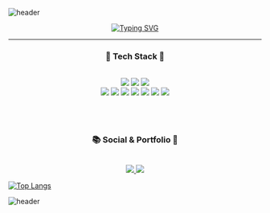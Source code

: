 ![header](https://capsule-render.vercel.app/api?type=waving&color=0:93EEF3,50:A5BCFF,100:FEDCED&height=100&section=header)


<div align=center>

[![Typing SVG](https://readme-typing-svg.demolab.com?font=Alkatra&weight=500&size=45&duration=6000&pause=60&color=6994CDEE&center=false&vCenter=false&multiline=true&repeat=true&width=1000&height=100&lines=Chaehyun's+GitHub👩‍💻)](https://git.io/typing-svg)
	
</div>

<hr>

<div align=center>
  <h3> 💾 Tech Stack 💾 </h3> <br>
  	<img src="https://img.shields.io/badge/AndroidStudio-3DDC84?style=flat&logo=AndroidStudio&logoColor=white"/>
	<img src="https://img.shields.io/badge/VisualStudioCode-007ACC?style=flat&logo=visualstudiocode&logoColor=white"/>
	<img src="https://img.shields.io/badge/Figma-F24E1E?style=flat&logo=Figma&logoColor=white"/><br>
	<img src="https://img.shields.io/badge/Kotlin-61DAFB?style=flat&logo=Kotlin&logoColor=white"/>
	<img src="https://img.shields.io/badge/ReactNative-777BB4?style=flat&logo=React&logoColor=white"/>
	<img src="https://img.shields.io/badge/Html5-E34F26?style=flat&logo=Html5&logoColor=white"/>
	<img src="https://img.shields.io/badge/Css3-1572B6?style=flat&logo=Css3&logoColor=white"/>
	<img src="https://img.shields.io/badge/TypeScript-3178C6?style=flat&logo=TypeScript&logoColor=white"/>
	<img src="https://img.shields.io/badge/Php-777BB4?style=flat&logo=Php&logoColor=white"/>
	<img src="https://img.shields.io/badge/Mysql-4479A1?style=flat&logo=Mysql&logoColor=white"/>
	
</div>

<br>
<br>
<br>

<div align=center>
	<h3> 📚 Social & Portfolio 🎨 </h3> <br>
	<a href="https://velog.io/@chhue">
		<img src="https://img.shields.io/badge/Velog-20C997?style=flat&logo=Velog&logoColor=white" />
	</a>
  	<a href="https://play.google.com/store/apps/developer?id=Hue">
		<img src="https://img.shields.io/badge/GooglePlay-414141?style=flat&logo=googleplay&logoColor=white" />
	</a>
 
</div>

[![Top Langs](https://github-readme-stats.vercel.app/api/top-langs/?username=chhue&layout=compact)](https://github.com/chhue/github-readme-stats)

![header](https://capsule-render.vercel.app/api?type=waving&color=0:FEDCED,50:A5BCFF,100:93EEF3&height=100&section=footer)
